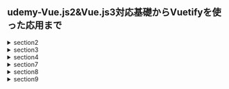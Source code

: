 ## udemy-Vue.js2&Vue.js3対応基礎からVuetifyを使った応用まで

<details>
  <summary>section2</summary>
  <ul>
    <li>#27サンプル1: タブメニュー</li>
    <li>#28transition トランジション</li>
    <li>#29サンプル2: モーダルウィンドウ</li>
    <li>#30transition-group トランジション複数</li>
    <li>#31Array.splice</li>
    <li>#32サンプル3: カルーセル</li>
    <li>#33カスタムクラスのトランジション(animate.css)</li>
  </ul>  
</details>
<details>
  <summary>section3</summary>
  <ul>
    <li>#35双方向データバインディング(v-bindとv-on)</li>
    <li>#36v-model</li>
    <li>#37v-model 修飾子</li>
    <li>#38@submitとmethods</li>
    <li>#39computed(get/set)</li>
    <li>#41サンプル4:Todoリスト(フィルターつき)</li>
    <li>#42web通信のおさらい</li>
    <li>#42web通信のおさらい</li>
    <li>#44Promise/async/await/fetch</li>
    <li>#45表示時・クリック時のAjax</li>
    <li>#47 watch + Ajax</li>
  </ul>
  </details>
<details>
  <summary>section4</summary>
  <ul>
    <li>#54propsで配列を渡す</li>
    <li>#56$emit カスタムイベント</li>
    <li>#57コンポーネント間のフォーム</li>
    <li>#58追加：子側でv-modelを使うパターン</li>
    <li>#59イベントバス</li>
    <li>#61スロット</li>
    <li>#62名前付きスロット</li>
    <li>#63スコープ付きスロット</li>
  </ul>
</details>
<details>
  <summary>section7</summary>
  <ul>
    <li>#85Vue Routerインストール (npm)</li>
    <li>#86ファイル・フォルダの構成</li>
    <li>#87router-linkのprops</li>
    <li>#88$router と $route</li>
    <li>#89動的パラメータ+props その1</li>
    <li>#90動的パラメータ+props その2</li>
    <li>#91動的パラメータ+props 補足</li>
    <li>#92動的パラメータの補足 watch</li>
    <li>#93リダイレクトと404ページ</li>
    <li>#94ネストされたルート</li>
    <li>#95名前付きrouter-view</li>
    <li>#96トランジションを含めたルート</li>
    <li>#97ナビゲーションガード</li>
    <li>#98historyモードの補足</li>
  </ul>
</details>
<details>
  <summary>section8</summary>
  <ul>
  </ul>
    <li>#101Google Books API</li>
    <li>#102LocalStorageの解説</li>
    <li>#103Local Storage</li>
    <li>#104Vuetifyのインストール(vue add)</li>
    <li>#105ファイル・フォルダ整理</li>
    <li>#106検索画面 fetch, v-card</li>
    <li>#107App.vueからlocalStorageへ保存</li>
    <li>#108search->editへの移動と表示</li>
</details>
<details>
  <summary>section9</summary>
  <ul>
    <li>#117Vuexのインストール</li>
    <li>#118Vuex stateとmutations</li>
    <li>#119mutations補足 payload</li>
    <li>#120actions->mutations->state</li>
    <li>#121getters</li>
    <li>#122スプレッド構文</li>
    <li>#123mapヘルパー(mapActions)</li>
    <li>#124モジュール分割と名前空間(namespace)</li>
  </ul>
</details>


